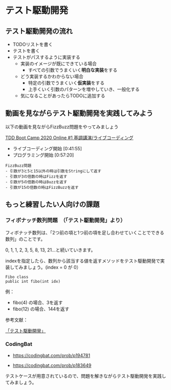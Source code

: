 # テスト駆動開発

## テスト駆動開発の流れ

- TODOリストを書く
- テストを書く
- テストがパスするように実装する
  - 実装のイメージが既にできている場合
    - すべての引数でうまくいく**明白な実装**をする
  - どう実装するかわからない場合
    - 特定の引数でうまくいく**仮実装**をする
    - 上手くいく引数のパターンを増やしていき、一般化する
  - 気になることがあったらTODOに追加する

## 動画を見ながらテスト駆動開発を実践してみよう

以下の動画を見ながらFizzBuzz問題をやってみましょう

[TDD Boot Camp 2020 Online #1 基調講演/ライブコーディング](https://youtu.be/Q-FJ3XmFlT8?t=2516)

- ライブコーディング開始 [0:41:55]
- プログラミング開始 [0:57:20]

```
FizzBuzz問題
- 引数が3と5と15以外の時は引数をStringにして返す  
- 引数が3の倍数の時はFizzを返す
- 引数が5の倍数の時はBuzzを返す
- 引数が15の倍数の時はFizzBuzzを返す
```
## もっと練習したい人向けの課題
### フィボナッチ数列問題　（「テスト駆動開発」より）

フィボナッチ数列は、「2つ前の項と1つ前の項を足し合わせていくことでできる数列」のことです。

0, 1, 1, 2, 3, 5, 8, 13, 21…と続いていきます。

indexを指定したら、数列から該当する値を返すメソッドをテスト駆動開発で実装してみましょう。(index = 0 が 0）
```
Fibo class
public int fibo(int idx)
```
例：
- fibo(4) の場合、3を返す
- fibo(12) の場合、144を返す

参考文献：

[「テスト駆動開発」](https://shop.ohmsha.co.jp/shopdetail/000000004967/)

### CodingBat
- https://codingbat.com/prob/p194781

- https://codingbat.com/prob/p183649

テストケースが用意されているので、問題を解きながらテスト駆動開発を実践してみましょう。


